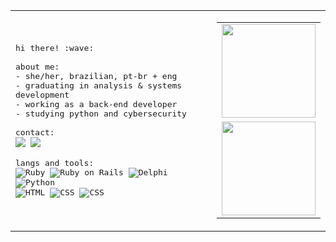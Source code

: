 <table>
  <tr>
    <td>
      <samp>
        hi there! :wave:<br>
        <br>
        about me:<br>
        - she/her, brazilian, pt-br + eng<br>
        - graduating in analysis & systems development<br>
        - working as a back-end developer<br>
        - studying python and cybersecurity<br>
        <br>
        contact:<br>
        <img src="https://img.shields.io/badge/-linkedin-0D1117?style=flat-square&logo=linkedin&logoColor=c10707"&link=https://www.linkedin.com/in/mariafcatani/">
        <img src="https://img.shields.io/badge/-gmail-0D1117?style=flat-square&logo=gmail&logoColor=c10707"&mailto:mariafernandacatani@gmail.com">
        <br>
        <br>
        langs and tools:<br>
        <img src="https://img.shields.io/badge/-ruby-0D1117?style=flat-square&logo=ruby&logoColor=c10707" alt="Ruby"/>
        <img src="https://img.shields.io/badge/-ruby_on_rails-0D1117?style=flat-square&logo=rubyonrails&logoColor=c10707" alt="Ruby on Rails"/>
        <img src="https://img.shields.io/badge/-delphi-0D1117?style=flat-square&logo=delphi&logoColor=c10707" alt="Delphi"/>
        <img src="https://img.shields.io/badge/-python-0D1117?style=flat-square&logo=python&logoColor=c10707" alt="Python"/>
        <br>
        <img src="https://img.shields.io/badge/-html-0D1117?style=flat-square&logo=html5&logoColor=c10707" alt="HTML"/>
        <img src="https://img.shields.io/badge/-css-0D1117?style=flat-square&logo=css3&logoColor=c10707" alt="CSS"/>
        <img src="https://img.shields.io/badge/-javascript-0D1117?style=flat-square&logo=javascript&logoColor=c10707" alt="CSS"/>
      </samp>
    </td>
    <td>
      <table>
        <tr>
          <td>
            <img height="150em" src="https://github-readme-stats.vercel.app/api?username=mariafcatani&count_private=true&show_icons=true&hide_border=true&bg_color=0D1117&text_color=fff&title_color=c10707&icon_color=c10707"/>
          </td>
        </tr>
        <tr>
          <td>
            <img height="150em" src="https://github-readme-stats.vercel.app/api/wakatime?username=mariafcatani&hide_border=true&bg_color=0d1117&title_color=c10707&text_color=fff"/>
          </td>
        </tr>
      </table>
    </td>
  </tr>
</table>

